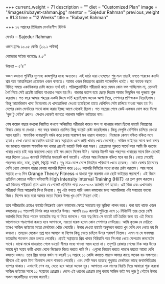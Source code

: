 +++
current_weight = 71
description = ""
diet = "Customized Plan"
image = "/images/rubayet-rahman.jpg"
mentor = "Sajedur Rahman"
previous_weight = 81.3
time = "12 Weeks"
title = "Rubayet Rahman"

+++
১২ সপ্তাহের প্রিমিয়াম মেনটরশীপ রিভিউ

মেনটর – Sajedur Rahman

ওজন হ্রাসঃ ১০.০৫ কেজি (২২.১ পাউন্ড)

কোমরের সাইজ কমেছেঃ ৪.৫’’

উচ্চতা – ৫’৪’’

ওজন কমানো পৃথিবীর দুঃসাধ্য কাজগুলির মধ্যে অন্যতম। এই মাঠে যারা নেমেছেন শুধু মাত্র তারাই বলতে পারবেন কতটা শ্রম আর আত্মনিয়ন্ত্রণ প্রয়োজন ওজন কমাতে। আমার ওজন নিয়ন্ত্রণের প্রচেষ্টা অনেকদিন ধরেই। গত কয়েক বছরে বিভিন্ন সময়ে একাধিকবার চেষ্টা করেও ব্যর্থ হই। পরিকল্পনাবিহীন শরীরচর্চা করে যেমন কোন ফল পাচ্ছিলাম না, তেমনই ধৈর্য নিয়ে সেই প্রচেষ্টা চালিয়ে যাওয়াও সম্ভব হয় নি। বারবার হতাশ হয়ে ছেড়ে দিতাম আবার কিছুদিন পর পুনরায় শুরু করতাম। গত বছর আমার শহরের একটা জিমে ভর্তি হয়েছিলাম অনেক আশা নিয়ে, পেশাদার প্রশিক্ষকও নিয়েছিলাম। কিন্তু আমেরিকান খাদ্য বিবেচনায় যে খাদ্যতালিকা দেওয়া হয়েছিলো তাতে বেশিদিন সেটা চালিয়ে যাওয়া সম্ভব হয় নি। দেশের কোন মেনটরের সাথে কাজ করার ইচ্ছে আগে থেকেই ছিলো। গত বছরের শেষে কেউ একজন যোগ করে দিলো ‘লুজ টু গেইন’ গ্রুপে। সেখান থেকেই জানতে পারলাম সাজিদ ভাইয়ের নাম।

শেষ কয়েক বছরে কখনো নিয়মিত কখনো অনিয়মিত শরীরচর্চা করেও ফল না পাওয়ার কারণ ছিলো ডায়েট নিয়ন্ত্রণের বিষয়ে জোর না দেওয়া। গত বছর বাজারে প্রচলিত কিছু ডায়েট চেষ্টা করেছিলাম। কিন্তু সেগুলি বেশিদিন চালিয়ে নেওয়া সম্ভব হয়নি। স্বাভাবিক খাবারগুলি বর্জন করে চলায় সারাক্ষণ মন খারাপ থাকতো। নিজেকে কেমন বঞ্চিত বঞ্চিত মনে হতো। দেখা যেতো কয়েকদিন ডায়েট করে সপ্তাহান্তে এসে ভারী খাবার খেয়ে ফেলেছি। সাজিদ ভাইয়ের সাথে কথা বলার পর জানতে পারলাম স্বাভাবিক সব খাবার রেখেই ডায়েট লিস্ট করা সম্ভব। প্রোগ্রামের শুরুতে সার্ভে করে আমি কি ধরণের খাবার খেতে চাই আর কয়বেলা খেতে চাই সব জেনে নিলেন উনি। আমার টার্গেট আর পছন্দের খাবারের সাথে মিল রেখেই করে দিলেন ১৫০০ ক্যালরি লিমিটের মডারেট কার্ব ডায়েট। এইবার আর নিজেকে বঞ্চিত মনে হয় নি। খেতে পেরেছি পছন্দের ভাত, মাছ, মুরগি, খিচুড়ি সবই। শুধু মাত্র মেপে মেপে নিয়ন্ত্রিত পরিমাণে খেতে হয়েছে। কোন বেলায় হিসেবের বেশি খেয়ে ফেললে পরের বেলায় ক্যালরি হিসেব করে ১৫০০ ক্যালরি লিমিটের মধ্যে রাখার চেষ্টা করতাম। আর সাথে সপ্তাহে ৫-৬ দিন Orange Theory Fitness এ যাওয়া শুরু করলাম এক ছোট ভাইয়ের পরামর্শে। এই জিমে প্রতিদিন কোচের অধীনে ঘন্টাব্যাপী High Intensity Interval Training (HIIT) এর গ্রুপ ক্লাস করতাম। এই জিমের শরীরচর্চা প্ল্যান এমন যে গেলেই প্রতিদিন গড়ে ৬০০-৮০০ ক্যালরি বার্ণ হতো। এই জিম এবং এখানকার শরীরচর্চা নিয়ে আরেকটা লিখা লিখবো। শুধু এটা বলতে পারি ওজন কমানোর জন্য আমেরিকায় এটা সবচেয়ে ভালো জিম। বিশেষ করে যারা আমার মতো নিজের উপর খুব বেশি নিয়ন্ত্রণ নেই।

তবে শরীরচর্চার চেয়েও ডায়েট নিয়ন্ত্রণই ওজন কমানোর ক্ষেত্রে সবচেয়ে বড় ভূমিকা পালন করে। বলা হয়ে থাকে ওজন কমানোর ৮০ শতাংশই নির্ভর করে ডায়েটের উপর। আপনি ৫০০ ক্যালরি পুড়িয়ে এসে ১০ মিনিটেই তার চেয়ে বেশি ক্যালরি নিয়ে নিতে পারেন ডায়েটের যত্ন না নিতে জানলে। আর যত্ন নিয়ে সে ডায়েট চার্ট তৈরির জন্য হয় এই বিষয়ে ভালোভাবে পড়াশোনা করতে হবে আপনাকে, নয়তো দ্বারস্ত হবেন কোন পেশাদার মেন্টরের। আমি কৃতজ্ঞ যে দেরিতে হলেও সাজিদ ভাইয়ের মতো মেনটরের খোঁজ পেয়েছি। উনার দেওয়া ডায়েট অনুসরণ করতে খুব বেশি বেগ পেতে হয় নি কখনো। তাছাড়া যেকোন প্রশ্ন মনে আসলে বা বিশেষ কিছু খেতে চাইলে উনার পরামর্শ নিতাম। এমন না যে সবসময় ডায়েটের শতভাগ মেনে চলতে পেরেছি। প্রায়ই সপ্তাহান্তে প্রিয় খাবার বিরিয়ানি আর সিংগারা খেয়ে ফেলতাম রুমমেটের সাথে। মাঝে মাঝে দাওয়াতে গেলে ডায়েট সীমার মধ্যে খাওয়া সম্ভব হতো না। তদুপরি রোজার শেষের দিক আর ঈদের সময়ে দুই সপ্তাহ ভারী খাবার থেকে নিজেকে বিরত করতে পারি নি। এগুলো নিয়ন্ত্রণ করতে পারলে হয়তো আরো বেশি কমতো ওজন। তবে প্রিয় খাবার বর্জন না করেই ১২ সপ্তাহে ১০ কেজি কমাতে পারাও আমার কাছে অনেক বড় সফলতা। জীবনে এই প্রথম টানা তিনমাস লেগে থাকতে পেরেছি। এবং সেটি সম্ভব হয়েছে শুধুমাত্র মেনটরের কাছে জবাবদিহিতার ব্যাপার থাকায়। এখানেই শেষ নয়, যেতে হবে আরো অনেক দূর। আপাতত এক মাসের বিরতি নিয়ে আবারো শুরু করবো সাজিদ ভাইয়ের সাথে ১২ সপ্তাহের প্রোগ্রাম। দেশে এই ধরণের প্রোগ্রাম চালু করায় সাজিদ ভাই সহ লুজ টু গেইনে উনার সকল সহকর্মীদের ধন্যবাদ জানাই।